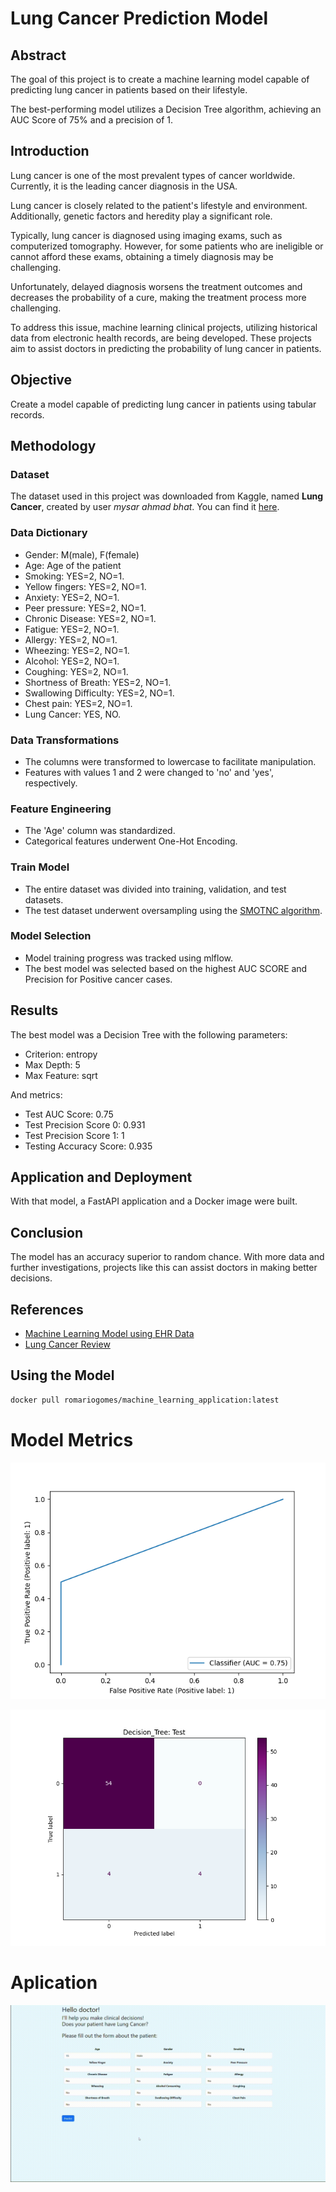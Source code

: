 # Lung Cancer Prediction Model

## Abstract

The goal of this project is to create a machine learning model capable of predicting lung cancer in patients based on their lifestyle.

The best-performing model utilizes a Decision Tree algorithm, achieving an AUC Score of 75% and a precision of 1.

## Introduction

Lung cancer is one of the most prevalent types of cancer worldwide. Currently, it is the leading cancer diagnosis in the USA.

Lung cancer is closely related to the patient's lifestyle and environment. Additionally, genetic factors and heredity play a significant role.

Typically, lung cancer is diagnosed using imaging exams, such as computerized tomography. However, for some patients who are ineligible or cannot afford these exams, obtaining a timely diagnosis may be challenging.

Unfortunately, delayed diagnosis worsens the treatment outcomes and decreases the probability of a cure, making the treatment process more challenging.

To address this issue, machine learning clinical projects, utilizing historical data from electronic health records, are being developed. These projects aim to assist doctors in predicting the probability of lung cancer in patients.

## Objective

Create a model capable of predicting lung cancer in patients using tabular records.

## Methodology

### Dataset

The dataset used in this project was downloaded from Kaggle, named **Lung Cancer**, created by user *mysar ahmad bhat*. You can find it [here](https://www.kaggle.com/datasets/mysarahmadbhat/lung-cancer).

### Data Dictionary

- Gender: M(male), F(female)
- Age: Age of the patient
- Smoking: YES=2, NO=1.
- Yellow fingers: YES=2, NO=1.
- Anxiety: YES=2, NO=1.
- Peer pressure: YES=2, NO=1.
- Chronic Disease: YES=2, NO=1.
- Fatigue: YES=2, NO=1.
- Allergy: YES=2, NO=1.
- Wheezing: YES=2, NO=1.
- Alcohol: YES=2, NO=1.
- Coughing: YES=2, NO=1.
- Shortness of Breath: YES=2, NO=1.
- Swallowing Difficulty: YES=2, NO=1.
- Chest pain: YES=2, NO=1.
- Lung Cancer: YES, NO.

### Data Transformations
- The columns were transformed to lowercase to facilitate manipulation.
- Features with values 1 and 2 were changed to 'no' and 'yes', respectively.

### Feature Engineering
- The 'Age' column was standardized.
- Categorical features underwent One-Hot Encoding.

### Train Model
- The entire dataset was divided into training, validation, and test datasets.
- The test dataset underwent oversampling using the [SMOTNC algorithm](https://medium.com/analytics-vidhya/smote-nc-in-ml-categorization-models-fo-imbalanced-datasets-8adbdcf08c25).

### Model Selection
- Model training progress was tracked using mlflow.
- The best model was selected based on the highest AUC SCORE and Precision for Positive cancer cases.

## Results
The best model was a Decision Tree with the following parameters:
- Criterion: entropy
- Max Depth: 5
- Max Feature: sqrt

And metrics:
- Test AUC Score: 0.75
- Test Precision Score 0: 0.931
- Test Precision Score 1: 1
- Testing Accuracy Score: 0.935

## Application and Deployment
With that model, a FastAPI application and a Docker image were built.

## Conclusion
The model has an accuracy superior to random chance. With more data and further investigations, projects like this can assist doctors in making better decisions.

## References
- [Machine Learning Model using EHR Data](https://pubmed.ncbi.nlm.nih.gov/36576991/)
- [Lung Cancer Review](https://www.mdpi.com/1422-0067/22/16/8661)

## Using the Model
```bash
docker pull romariogomes/machine_learning_application:latest
```


# Model Metrics

![Alt text](Decision_Tree_23_test_roc_curve.png)

![Alt text](Decision_Tree_23_test_conf_matrix.png)

# Aplication

![lung_app](lung_cancer_app.gif)

